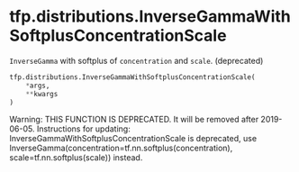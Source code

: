 <div itemscope itemtype="http://developers.google.com/ReferenceObject">
<meta itemprop="name" content="tfp.distributions.InverseGammaWithSoftplusConcentrationScale" />
<meta itemprop="path" content="Stable" />
</div>

# tfp.distributions.InverseGammaWithSoftplusConcentrationScale

`InverseGamma` with softplus of `concentration` and `scale`. (deprecated)

``` python
tfp.distributions.InverseGammaWithSoftplusConcentrationScale(
    *args,
    **kwargs
)
```

<!-- Placeholder for "Used in" -->

Warning: THIS FUNCTION IS DEPRECATED. It will be removed after 2019-06-05.
Instructions for updating:
InverseGammaWithSoftplusConcentrationScale is deprecated, use InverseGamma(concentration=tf.nn.softplus(concentration), scale=tf.nn.softplus(scale)) instead.